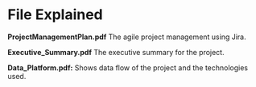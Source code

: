 # File Explained

**ProjectManagementPlan.pdf** The agile project management using Jira.

**Executive_Summary.pdf** The executive summary for the project.

**Data_Platform.pdf:** Shows data flow of the project and the technologies used.
